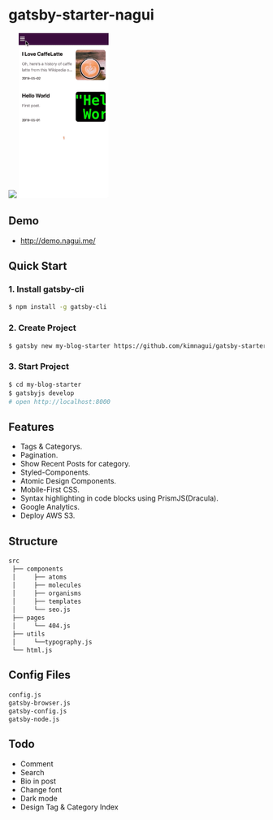 # gatsby-starter-nagui

<img src="./content/assets/demo-pc.gif" width="500">

<img src="./content/assets/demo-mobile.gif" height="325">

## Demo

-   <http://demo.nagui.me/>

## Quick Start

### 1. Install gatsby-cli

```sh
$ npm install -g gatsby-cli
```

### 2. Create Project

```sh
$ gatsby new my-blog-starter https://github.com/kimnagui/gatsby-starter-nagui
```

### 3. Start Project

```sh
$ cd my-blog-starter
$ gatsbyjs develop
# open http://localhost:8000
```

## Features

-   Tags & Categorys.
-   Pagination.
-   Show Recent Posts for category.
-   Styled-Components.
-   Atomic Design Components.
-   Mobile-First CSS.
-   Syntax highlighting in code blocks using PrismJS(Dracula).
-   Google Analytics.
-   Deploy AWS S3.

## Structure

```
src
 ├── components
 │     ├── atoms
 │     ├── molecules
 │     ├── organisms
 │     ├── templates
 │     └── seo.js
 ├── pages
 │     └── 404.js
 ├── utils
 │     └──typography.js
 └── html.js
```

## Config Files

```
config.js
gatsby-browser.js
gatsby-config.js
gatsby-node.js
```

## Todo
- Comment
- Search
- Bio in post
- Change font
- Dark mode
- Design Tag & Category Index